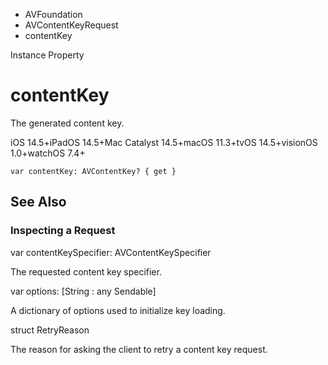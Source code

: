 

- AVFoundation
- AVContentKeyRequest
-  contentKey 

Instance Property

# contentKey

The generated content key.

iOS 14.5+iPadOS 14.5+Mac Catalyst 14.5+macOS 11.3+tvOS 14.5+visionOS 1.0+watchOS 7.4+

``` source
var contentKey: AVContentKey? { get }
```

## See Also

### Inspecting a Request

var contentKeySpecifier: AVContentKeySpecifier

The requested content key specifier.

var options: [String : any Sendable]

A dictionary of options used to initialize key loading.

struct RetryReason

The reason for asking the client to retry a content key request.

